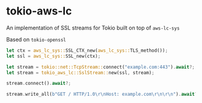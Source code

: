 # tokio-aws-lc

An implementation of SSL streams for Tokio built on top of `aws-lc-sys`

Based on `tokio-openssl`

```rust
let ctx = aws_lc_sys::SSL_CTX_new(aws_lc_sys::TLS_method());
let ssl = aws_lc_sys::SSL_new(ctx);

let stream = tokio::net::TcpStream::connect("example.com:443").await?;
let stream = tokio_aws_lc::SslStream::new(ssl, stream);

stream.connect().await?;

stream.write_all(b"GET / HTTP/1.0\r\nHost: example.com\r\n\r\n").await?;
```
